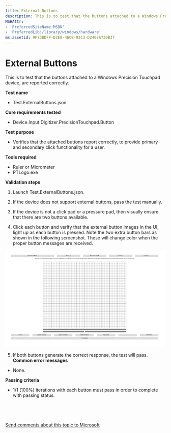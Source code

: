 ```yaml
---
title: External Buttons
description: This is to test that the buttons attached to a Windows Precision Touchpad device, are reported correctly.
MSHAttr:
- 'PreferredSiteName:MSDN'
- 'PreferredLib:/library/windows/hardware'
ms.assetid: 9F73BDFF-D2E8-46C8-93C3-D2407A730B37
---
```


# External Buttons


This is to test that the buttons attached to a Windows Precision Touchpad device, are reported correctly.

**Test name**

-   Test.ExternalButtons.json

**Core requirements tested**

-   Device.Input.Digitizer.PrecisionTouchpad.Button

**Test purpose**

-   Verifies that the attached buttons report correctly, to provide primary and secondary click functionality for a user.

**Tools required**

-   Ruler or Micrometer
-   PTLogo.exe

**Validation steps**

1. Launch Test.ExternalButtons.json.

2. If the device does not support external buttons, pass the test manually.

3. If the device is not a click pad or a pressure pad, then visually ensure that there are two buttons available.

4. Click each button and verify that the external button images in the UI, light up as each button is pressed. Note the two extra button bars as shown in the following screenshot. These will change color when the proper button messages are received.

![screenshot from the external buttons test, showing the user interface.](images/precision-test-extbutton.png)

5. If both buttons generate the correct response, the test will pass.
**Common error messages**

-   None.

**Passing criteria**

-   1/1 (100%) iterations with each button must pass in order to complete with passing status.

 

 

[Send comments about this topic to Microsoft](mailto:wsddocfb@microsoft.com?subject=Documentation%20feedback%20%5Bp_WEG_Hardware\p_weg_hardware%5D:%20External%20Buttons%20%20RELEASE:%20%285/9/2016%29&body=%0A%0APRIVACY%20STATEMENT%0A%0AWe%20use%20your%20feedback%20to%20improve%20the%20documentation.%20We%20don't%20use%20your%20email%20address%20for%20any%20other%20purpose,%20and%20we'll%20remove%20your%20email%20address%20from%20our%20system%20after%20the%20issue%20that%20you're%20reporting%20is%20fixed.%20While%20we're%20working%20to%20fix%20this%20issue,%20we%20might%20send%20you%20an%20email%20message%20to%20ask%20for%20more%20info.%20Later,%20we%20might%20also%20send%20you%20an%20email%20message%20to%20let%20you%20know%20that%20we've%20addressed%20your%20feedback.%0A%0AFor%20more%20info%20about%20Microsoft's%20privacy%20policy,%20see%20http://privacy.microsoft.com/default.aspx. "Send comments about this topic to Microsoft")




